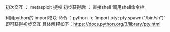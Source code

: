 初次交互 ：
metasploit 提权 初步获得后 ：
直接shell 调用shell命令栏 

利用python的 import模块
命令  ：python -c ‘import pty; pty.spawn("/bin/sh")’
即可获得初步交互
具体解释如下：https://docs.python.org/3/library/pty.html
